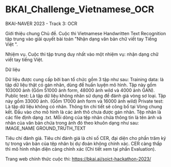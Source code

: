 # BKAI_Challenge_Vietnamese_OCR
BKAI-NAVER 2023 - Track 3: OCR

Giới thiệu chung
Chủ đề. Cuộc thi Vietnamese Handwritten Text Recognition tập trung vào giải quyết bài toán "Nhận dạng văn bản chữ viết tay Tiếng Việt ".

Nhiệm vụ. Cuộc thi tập trung duy nhất vào một nhiệm vụ: nhận dạng chữ viết tay tiếng Việt.

Dữ liệu

Dữ liệu được cung cấp bởi ban tổ chức gồm 3 tập như sau:
Training data: là tập dữ liệu thật có gán nhãn, dùng để huấn luyện mô hình. Tập này gồm 103000 ảnh (Gồm 51000 ảnh form, 48000 ảnh wild và 4000 ảnh GAN).
Public test: Là tập dữ liệu không nhãn sử dụng để đánh giá vòng sơ loại. Tập này gồm 33000 ảnh. (Gồm 17000 ảnh form và 16000 ảnh wild)
Private test: Là tập dữ liệu không có nhãn. Thông tin chi tiết sẽ công bố tại Vòng chung kết.
Đầu vào cho mô hình là các ảnh thô chưa được gán nhãn. Tệp nhãn là các file định dạng .txt. Mỗi dòng của tệp nhãn chứa thông tin là tên ảnh và nhãn của văn bản chứa trong ảnh đó theo khuôn dạng như sau:
                    IMAGE_NAME   GROUND_TRUTH_TEXT 

Tiêu chí đánh giá. Tiêu chí đánh giá là chỉ số CER, đại diện cho phần trăm ký tự trong văn bản của tệp nhãn bị dự đoán không chính xác. CER càng thấp thì mô hình nhận diện càng chính xác (Chi tiết xem tại phần Evaluation).

Trang web chính thức cuộc thi: https://bkai.ai/soict-hackathon-2023/
